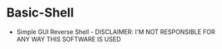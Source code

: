 # Basic-Shell
- Simple GUI Reverse Shell -
DISCLAIMER: I'M NOT RESPONSIBLE FOR ANY WAY THIS SOFTWARE IS USED
